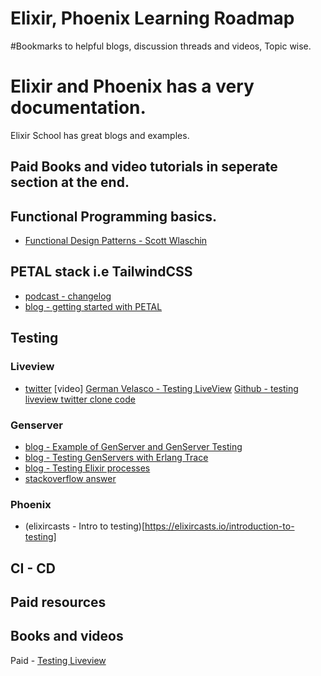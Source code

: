 # Elixir, Phoenix Learning Roadmap

#Bookmarks to helpful blogs, discussion threads and videos, Topic wise.

# Elixir and Phoenix has a very documentation.
Elixir School has great blogs and examples.

## Paid Books and video tutorials in seperate section at the end.

## Functional Programming basics.
- [Functional Design Patterns - Scott Wlaschin](https://youtu.be/srQt1NAHYC0)


## PETAL stack i.e TailwindCSS
- [podcast - changelog](https://changelog.com/posts/petal-the-end-to-end-web-stack)
- [blog - getting started with PETAL](https://underjord.io/getting-started-with-petal.html)


## Testing
### Liveview
- [twitter](https://youtu.be/h8NURVLysrk)
[video]
[German Velasco - Testing LiveView](https://youtu.be/h8NURVLysrk)
[Github - testing liveview twitter clone code](https://github.com/germsvel/watwitter)

### Genserver
- [blog - Example of GenServer and GenServer Testing](https://medium.com/blackode/live-example-of-genserver-and-genserver-testing-ed55c8eb4f76)
- [blog - Testing GenServers with Erlang Trace](https://www.thegreatcodeadventure.com/testing-genservers-with-erlang-trace/)
- [blog - Testing Elixir processes](https://samuelmullen.com/articles/elixir-processes-testing/)
- [stackoverflow answer](https://stackoverflow.com/questions/33018952/what-is-the-idiomatic-testing-strategy-for-genservers-in-elixir) 

### Phoenix
- (elixircasts - Intro to testing)[https://elixircasts.io/introduction-to-testing]

## CI - CD


## Paid resources
## Books and videos
Paid - [Testing Liveview](https://www.testingliveview.com/)
